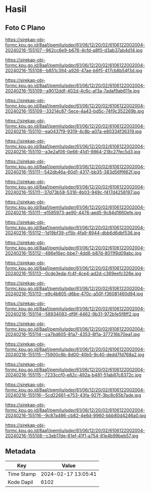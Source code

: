 # Hasil

## Foto C Plano

https://sirekap-obj-formc.kpu.go.id/8aa1/pemilu/pdpr/61/06/12/20/02/6106122002004-20240216-155107--962cc6e9-b676-4cfd-a8f0-d3ab37ab4d14.jpg

https://sirekap-obj-formc.kpu.go.id/8aa1/pemilu/pdpr/61/06/12/20/02/6106122002004-20240216-155108--b851c394-a926-47ae-b6f5-417cb8b54f3d.jpg

https://sirekap-obj-formc.kpu.go.id/8aa1/pemilu/pdpr/61/06/12/20/02/6106122002004-20240216-155109--a9012ddf-402d-4c6c-af3a-7adaf9ab611e.jpg

https://sirekap-obj-formc.kpu.go.id/8aa1/pemilu/pdpr/61/06/12/20/02/6106122002004-20240216-155109--33214c87-5ece-4a43-bd5c-74f9c352269b.jpg

https://sirekap-obj-formc.kpu.go.id/8aa1/pemilu/pdpr/61/06/12/20/02/6106122002004-20240216-155110--ea0437f9-9319-4c8b-a07a-e80334f36319.jpg

https://sirekap-obj-formc.kpu.go.id/8aa1/pemilu/pdpr/61/06/12/20/02/6106122002004-20240216-155110--a3e2af06-0e66-41d1-9864-218c27fec5d3.jpg

https://sirekap-obj-formc.kpu.go.id/8aa1/pemilu/pdpr/61/06/12/20/02/6106122002004-20240216-155111--542db46a-60d1-4317-bb35-383d56ff662f.jpg

https://sirekap-obj-formc.kpu.go.id/8aa1/pemilu/pdpr/61/06/12/20/02/6106122002004-20240216-155111--37d73b58-5316-4b03-949c-f417d4258197.jpg

https://sirekap-obj-formc.kpu.go.id/8aa1/pemilu/pdpr/61/06/12/20/02/6106122002004-20240216-155111--e1585973-ae90-4476-aed5-9c84d1660efe.jpg

https://sirekap-obj-formc.kpu.go.id/8aa1/pemilu/pdpr/61/06/12/20/02/6106122002004-20240216-155112--1d19bf39-cf5b-4fa9-8944-dbb6d6dbf536.jpg

https://sirekap-obj-formc.kpu.go.id/8aa1/pemilu/pdpr/61/06/12/20/02/6106122002004-20240216-155112--486e16ec-bbe7-4dd6-b87d-8011f8d09abc.jpg

https://sirekap-obj-formc.kpu.go.id/8aa1/pemilu/pdpr/61/06/12/20/02/6106122002004-20240216-155113--0cde3eda-fc4f-4ce4-ad2d-c369eefc326e.jpg

https://sirekap-obj-formc.kpu.go.id/8aa1/pemilu/pdpr/61/06/12/20/02/6106122002004-20240216-155113--e9c4b805-d6be-470c-a50f-f36081460d94.jpg

https://sirekap-obj-formc.kpu.go.id/8aa1/pemilu/pdpr/61/06/12/20/02/6106122002004-20240216-155114--58934083-df9f-4462-9b31-972b1e5f8ff2.jpg

https://sirekap-obj-formc.kpu.go.id/8aa1/pemilu/pdpr/61/06/12/20/02/6106122002004-20240216-155114--ca7bd605-81a7-4353-8f1a-377216b70ea1.jpg

https://sirekap-obj-formc.kpu.go.id/8aa1/pemilu/pdpr/61/06/12/20/02/6106122002004-20240216-155115--75900c6b-8d00-40b5-9c40-dedd7fd768a2.jpg

https://sirekap-obj-formc.kpu.go.id/8aa1/pemilu/pdpr/61/06/12/20/02/6106122002004-20240216-155115--7233ccf0-e82c-492a-b481-51ab87c8372c.jpg

https://sirekap-obj-formc.kpu.go.id/8aa1/pemilu/pdpr/61/06/12/20/02/6106122002004-20240216-155116--5cd22661-e753-43fa-927f-3bc8c65b7ade.jpg

https://sirekap-obj-formc.kpu.go.id/8aa1/pemilu/pdpr/61/06/12/20/02/6106122002004-20240216-155116--9c87a486-cb82-4e6d-9960-bbb80d4246a0.jpg

https://sirekap-obj-formc.kpu.go.id/8aa1/pemilu/pdpr/61/06/12/20/02/6106122002004-20240216-155108--c3eb17de-61ef-41f1-a754-81e4b99beb57.jpg


## Metadata

| Key        | Value               |
| ---------- | ------------------- |
| Time Stamp | 2024-02-17 13:05:41 |
| Kode Dapil | 6102                |



